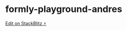 # formly-playground-andres

[Edit on StackBlitz ⚡️](https://stackblitz.com/edit/formly-playground-jsonschema)
